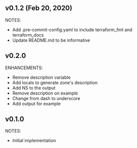 ## v0.1.2 (Feb 20, 2020)

NOTES:

* Add .pre-commit-config.yaml to include terraform_fmt and terraform_docs
* Update README.md to be informative

## v0.2.0

ENHANCEMENTS:
- Remove description variable
- Add locals to generate zone's description
- Add NS to the output
- Remove description on example
- Change from dash to underscore
- Add output for example


## v0.1.0

NOTES:

- Initial implementation
